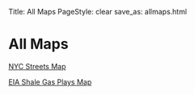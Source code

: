 Title: All Maps
PageStyle: clear
save_as: allmaps.html

# All Maps

<a class="btn btn-primary btn-large" href="nycstreets/">NYC Streets Map</a>

<a class="btn btn-primary btn-large" href="shalegasplays/">EIA Shale Gas Plays Map</a>

